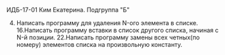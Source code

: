 ИДБ-17-01 Ким Екатерина. Подгруппа "Б"

4. Написать программу для удаления N-ого элемента в списке.
16.Написать программу вставки в список другого списка, начиная с N-й позиции.
22.Написать программу замены всех четных(по номеру) элементов списка на произвольную константу.
